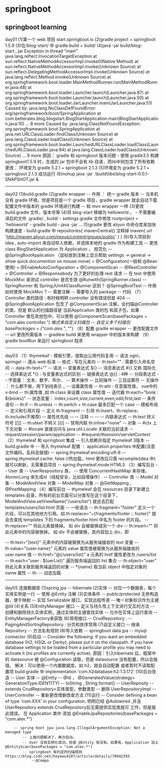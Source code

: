 # springboot
springboot learning
-------------------------------------------
day01
(1)第一个 web 项目 start.springboot.io
(2)gradle project + springboot 1.5.9
(3)在/blog-start/ 中 gradle build
    + build/
(4)java -jar build/blog-start...jar
    Exception in thread "main" java.lang.reflect.InvocationTargetException
        at sun.reflect.NativeMethodAccessorImpl.invoke0(Native Method)
        at sun.reflect.NativeMethodAccessorImpl.invoke(Unknown Source)
        at sun.reflect.DelegatingMethodAccessorImpl.invoke(Unknown Source)
        at java.lang.reflect.Method.invoke(Unknown Source)
        at org.springframework.boot.loader.MainMethodRunner.run(MainMethodRunner.java:48)
        at org.springframework.boot.loader.Launcher.launch(Launcher.java:87)
        at org.springframework.boot.loader.Launcher.launch(Launcher.java:50)
        at org.springframework.boot.loader.JarLauncher.main(JarLauncher.java:51)
  Caused by: java.lang.NoClassDefFoundError: org/springframework/boot/SpringApplication
        at com.betteralex.blog.blogstart.BlogStartApplication.main(BlogStartApplication.java:10)
        ... 8 more
  Caused by: java.lang.ClassNotFoundException: org.springframework.boot.SpringApplication
        at java.net.URLClassLoader.findClass(Unknown Source)
        at java.lang.ClassLoader.loadClass(Unknown Source)
        at org.springframework.boot.loader.LaunchedURLClassLoader.loadClass(LaunchedURLClassLoader.java:94)
        at java.lang.ClassLoader.loadClass(Unknown Source)
        ... 9 more
    原因： gradle 和 springboot 版本问题 - 使用 gradle3.5 构建 springboot1.5.9 时，生成的 jar 包中不会有 lib 目录，而lib中则包含了所有依赖
    更改： 环境变为 gradle 5.2.1 + springboot 2.1.3
(5)环境变为 gradle 5.2.1 + springboot 2.1.3 成功运行
(6)nohup java -jar .\build\libs\blog-start-0.0.1-SNAPSHOT.jar &

-----------------------------------------------------------------------
day02
(1)build.gradle
(2)gradle wrapper
	-- 作用 ： 统一 gradle 版本
	-- 当本机没有 gradle 环境，但是项目是一个 gradle 项目，gradle wrapper 就会自动下载配置文件中版本的 gradle 环境进行构建
	-- 和 mvn wrapper 一样
(3)更改 build.gradle 文件，版本号等
(4)将 blog-start 移植为 helloworld ，
    - 不需要编译后的文件 .gradle/ , build/
    - settings.gradle 文件修改 rootproject = 'helloworld'
    - gradle build
    - java -jar ...
(5)gradle 更改 aliyun 中央仓库来加快构建速度
    - build.gradle 中 
    repositories{
        mavenCentral() 注释掉
        maven{
            url 'http://maven.aliyun.com/nexus/content/groups/public'
        }
    }
(6)导入项目到 idea , auto-import 来自动导入依赖，并选择本地的 gradle 作为构建工具
    -- 更改 class BlogStartApplication 为 Application ， 规范化
    -- @SpringBootApplication （鼠标放到注解上显示帮助 settings -> general -> show quick documention on mouse move)
        = @Configuration(一般和 @Bean 使用) + @EnableAutoConfiguration + @ComponentScan
    -- @RestController
        = @Controller + @Responsebody 为了更好的处理 rest 请求
    -- 在 test 中使用MockMvc 来测试 controller 是否生效
        @Runwith(SpringRunner.class)
            -- SpringRunner 和 SpringJUnit4ClassRunner 区别？
        @SpringBootTest
            -- 作用
        如何使用 MockMvc ?
			-- 需要注解
			-- 需要导入的 package
			-- 代码
（7）Controller 类的路径 : 有时候明明 controller 没有错误但是 404
	-- @SpringBootApplication 包含了 @ComponentScan 注解，会扫描@Controller 的类，但是 默认的扫描路径是 当前Applicaiton 类的包
		和其子包，如果Controller 类在其他包中，可以使用 @ComponentScan(basePackages = "com.alex.controller.*") 格式来自定义扫描包
	-- 自定义多个扫描包 basePackages = {"com.alex.*", ""}
（8）配置 gradle wrapper
	-- 更改配置文件 
		-- url 更改所需版本
		-- gradlew build 来使用 wrapper 中的版本来构建
（9）gradle bootRun 来运行 springboot 程序

-----------------------------------------------------------------------
day03
（1）thymeleaf - 模板引擎，提取出公用代码复用
		-- 语法 ognl， springel
		-- 遵从 web 标准
		-- 格式 : 写在元素内
			-- th:text="" : 需要引入命名空间
			-- data-th-text="" 
		-- 语法
			-- 变量表达式 ${}
			-- 消息表达式 #{} 又称 国际化
			-- 选择表达式 *{} : 与变量表达式的区别
			-- 链接表达式 @{} : 4种
			-- 分段表达式 
			-- 字面量： 文本、数字、布尔、
			-- 算术操作
			-- 比较操作
			-- 三目运算符
			-- 无操作 ： 什么都不做，用下划线表示 _
		-- 设置属性值
			-- th:attr : 任意属性值， vue中的 v-bind
			-- th:属性值 ,如 th:class 来设置 class 属性值
		-- 迭代器 th:each="book : ${books}"
			-- 状态变量： index,count,size,current,even,odd,first,last
		-- 条件语句
			-- th:if
			-- th:unless
			-- th:switch + th:case 最多匹配一个 case
		-- 模板布局
			-- 定义和引用片段 
				-- 定义 th:fragment
				-- 引用 th:insert、th:replace、th:include(不推荐)
		-- 属性优先级
			-- 
		-- 注释
			-- <!--/* */-->
			-- <!--/*/ /*/-->
		-- 内联表达式
			-- th:text 转义符号 [[]]
			-- th:utext 不转义  [()]
			-- 禁用内联 th:inline="none"
		-- 对象
			-- #ctx 上下文对象
			-- #locale	直接访问与 java.util.Locale 关联的当前请求
			-- request/session/param/application
			-- #request/#session/servletContext
（2）thymeleaf 和 springboot 集成
		-- 引入依赖并指定 thymeleaf 3版本 
			-- build.gradle 中
			-- 导入 thymeleaf 配置 ： application.properties 中配置(注意文件编码，乱码会报错)
				-- spring.thymeleaf.encoding:utf-8 
				-- spring.thymeleaf.cache: false  //热加载，html 更改后只需 recomplie(idea 中)就可以刷新，无需重启项目
				-- spring.thymeleaf.mode:HTML5
（3）编写后台
		-- User 类
		-- UserRespository 类，
			-- 使用 ConcurrentHashMap 来存储，AtomicLong 来生成id（线程安全，比如自增操作）
		-- Controller 类
			-- Model 对象
			-- ModelAndView 对象
			-- ModelMap 对象
			-- @GetMapping , @PostMapping
（4）编写前台
		-- thymeleaf 会在 resources 目录下新建立 templates 目录，所有的前台页面可以分类写在这个目录下，ModelAndView.setViewName("/users/list") 就会去匹配 templates/users/list.html 页面
		-- 一些语法
			-- th:fragment="footer" 定义一个片段，可以在其他地方引用。如 th:replace="~{fragments/footer :: footer}" 就会去查找 templates 下的 fragments/footer.html 中名为 footer 的片段。
			-- th:replace="" 将此元素替换掉。 如 div 会被替换成另一个 div
			-- th:insert="" 将此元素中的内容替换掉。 如 div 不会被替换，其内容加上 div，即 <div><div></div></div>
			-- th:text="{text}" 元素中的内容被替换为从服务端接收的 text 变量
			-- th:value="{user.name}" 元素的 value 属性值被替换为从服务端接收的 user.name 值
			-- th:href="@{/users/list}" a 元素的 href 属性更改为 /users/list
			-- th:each="user : ${uerList}" 遍历服务端返回的 list 集合
			-- th:object="user" 将此元素关联到服务端返回的对象
				-- *{name} 取当前 object 中指定对象的 name 属性
			-- th:
		-- 动态加载

-----------------------------------------------------------------------------
day05 连接数据库
(1)spring jpa
    -- hibernate 
(2)实体
    -- 对应一个数据表，每个实体实例是一行
    -- 使用 @Entity 注解
(3)实体条件
    -- public/protected 无参构造器，便于映射
    -- 实现 Serializable 接口，实现远程传递
    -- 唯一对象标识作为主键 @Id
(4)关系
(5)EntityManager 接口
    -- 定义与持久性上下文进行交互的方法
    -- 创建和删除持久实体实例，通过实体的主键查找实体
    -- 允许在实体上运行查询
    -- EntityManagerFactory来获取
(6)常用接口
    -- CrudRepository : 
    -- PagingAndSortingRepository : 分页和排序常用
(7)自定义接口
    -- 继承 Repository 
    -- 方法名有规则
(8)导入依赖
    -- springboot data jpa
    -- mysql connector
(9)启动
    -- Consider the following:
        If you want an embedded database (H2, HSQL or Derby), please put it on the classpath.
        If you have database settings to be loaded from a particular profile you may need to activate it (no profiles are currently active).
        原因：引入hibernate 后，框架中的 datasource 被 @Configuration 读取，但是 datasource 没有配置，所以会报错。
        解决：可以使用一个内置数据库，如 h2，就会自动配置
                或者暂时不读取配置项
            build.gradle 中 implementation 'com.h2database:h2:1.3.172'
(10)后台改造
        -- User 实体
            -- @Entity
            -- @Id ， @GeneratedValue(strategy= GenerationType.IDENTITY)
            -- toString , String.format()
        -- UserReposity 
            -- extends CrudRepository<实体类型，参数类型
            -- 删除 UserRepositoryImpl
        -- UserController
            -- 重新更改增删改查方法
(11)运行
        -- Consider defining a bean of type 'com.XXX' in your configuration.
            明明已经 @Autowired ,并且 UserRepository extends CrudRepository后无需提供实现类就可
            工作，但是报此错误。
            在 Application 类中 添加 @EnableJpaRepositories(basePackages = "com.alex.*")

        -- spring boot jpa-java.lang.IllegalArgumentException: Not a managed type
            -- 上面问题解决了，再次启动。
            -- User 没有实例化成功，检查 @Entity 有没有。如果有，Application 加上 @EntityScan(basePackages = "com.alex.*")
            -- springboot 有约定的扫描规则 https://blog.csdn.net/heyewu4107/article/details/78942393
                --@Compo



		
			

		
    


